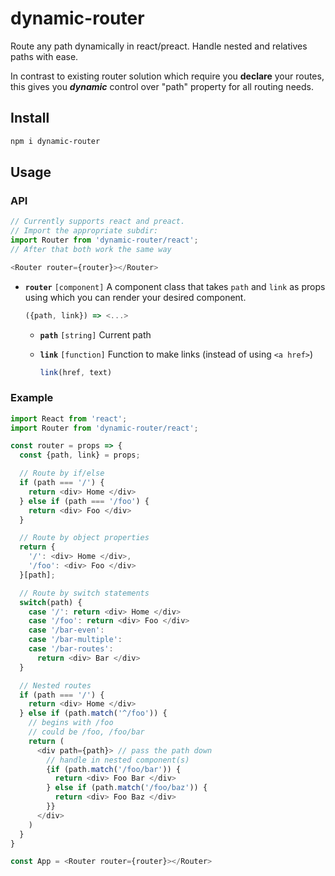 # dynamic-router

Route any path dynamically in react/preact. Handle nested and relatives paths with ease.

In contrast to existing router solution which require you **declare** your routes, this gives you ***dynamic*** control over "path" property for all routing needs.


## Install

```sh
npm i dynamic-router
```

## Usage


### API

```js
// Currently supports react and preact.
// Import the appropriate subdir:
import Router from 'dynamic-router/react';
// After that both work the same way

<Router router={router}></Router>
```

* **`router`** `[component]` A component class that takes `path` and `link` as props using which you can render your desired component.

  ```js
  ({path, link}) => <...>
  ```

  * **`path`** `[string]` Current path
  * **`link`** `[function]` Function to make links (instead of using `<a href>`)

    ```js
    link(href, text)
    ```



### Example

```js
import React from 'react';
import Router from 'dynamic-router/react';

const router = props => {
  const {path, link} = props;

  // Route by if/else
  if (path === '/') {
    return <div> Home </div>
  } else if (path === '/foo') {
    return <div> Foo </div>
  }

  // Route by object properties
  return {
    '/': <div> Home </div>,
    '/foo': <div> Foo </div>
  }[path];

  // Route by switch statements
  switch(path) {
    case '/': return <div> Home </div>
    case '/foo': return <div> Foo </div>
    case '/bar-even':
    case '/bar-multiple':
    case '/bar-routes':
      return <div> Bar </div>
  }

  // Nested routes
  if (path === '/') {
    return <div> Home </div>
  } else if (path.match('^/foo')) {
    // begins with /foo
    // could be /foo, /foo/bar
    return (
      <div path={path}> // pass the path down
        // handle in nested component(s)
        {if (path.match('/foo/bar')) {
          return <div> Foo Bar </div>
        } else if (path.match('/foo/baz')) {
          return <div> Foo Baz </div>
        }}
      </div>
    )
  }
}

const App = <Router router={router}></Router>
```
